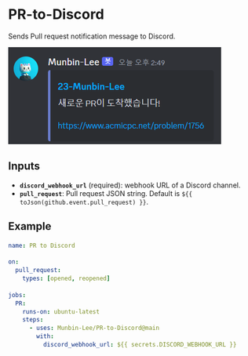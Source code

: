 # PR-to-Discord

Sends Pull request notification message to Discord.

![Discord Preview](preview.png)

## Inputs

* **`discord_webhook_url`** (required): webhook URL of a Discord channel.
* **`pull_request`**: Pull request JSON string. Default is `${{ toJson(github.event.pull_request) }}`.

## Example

```yaml
name: PR to Discord

on:
  pull_request:
    types: [opened, reopened]

jobs:
  PR:
    runs-on: ubuntu-latest
    steps:
      - uses: Munbin-Lee/PR-to-Discord@main
        with:
          discord_webhook_url: ${{ secrets.DISCORD_WEBHOOK_URL }}
```
